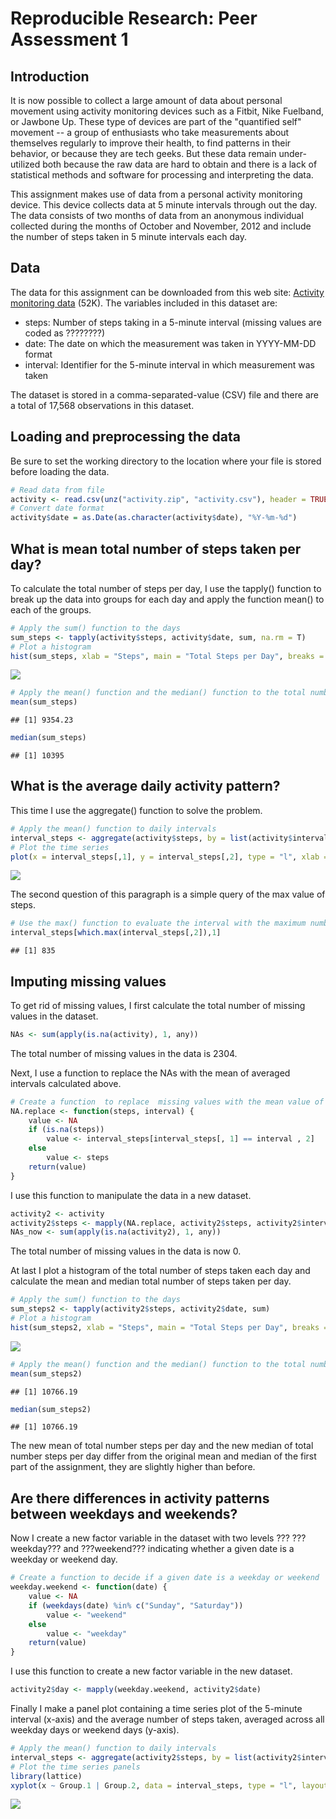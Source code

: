 # Reproducible Research: Peer Assessment 1


## Introduction
It is now possible to collect a large amount of data about personal movement using activity monitoring devices such as a Fitbit, Nike Fuelband, or Jawbone Up. These type of devices are part of the "quantified self" movement -- a group of enthusiasts who take measurements about themselves regularly to improve their health, to find patterns in their behavior, or because they are tech geeks. But these data remain under-utilized both because the raw data are hard to obtain and there is a lack of statistical methods and software for processing and interpreting the data.

This assignment makes use of data from a personal activity monitoring device. This device collects data at 5 minute intervals through out the day. The data consists of two months of data from an anonymous individual collected during the months of October and November, 2012 and include the number of steps taken in 5 minute intervals each day.  

## Data
The data for this assignment can be downloaded from this web site:
[Activity monitoring data](https://d396qusza40orc.cloudfront.net/repdata%2Fdata%2Factivity.zip) (52K).
The variables included in this dataset are:

- steps: Number of steps taking in a 5-minute interval (missing values are coded as ????????)
- date: The date on which the measurement was taken in YYYY-MM-DD format
- interval: Identifier for the 5-minute interval in which measurement was taken  

The dataset is stored in a comma-separated-value (CSV) file and there are a total of 17,568 observations in this dataset.


## Loading and preprocessing the data
Be sure to set the working directory to the location where your file is stored before loading the data. 

```r
# Read data from file
activity <- read.csv(unz("activity.zip", "activity.csv"), header = TRUE, sep = ",")
# Convert date format
activity$date = as.Date(as.character(activity$date), "%Y-%m-%d")
```


## What is mean total number of steps taken per day?
To calculate the total number of steps per day, I use the tapply() function to break up the data into groups for each day and apply the function mean() to each of the groups.

```r
# Apply the sum() function to the days 
sum_steps <- tapply(activity$steps, activity$date, sum, na.rm = T) 
# Plot a histogram
hist(sum_steps, xlab = "Steps", main = "Total Steps per Day", breaks = 10)
```

![](PA1_template_files/figure-html/unnamed-chunk-2-1.png) 

```r
# Apply the mean() function and the median() function to the total number of steps calculate above
mean(sum_steps)
```

```
## [1] 9354.23
```

```r
median(sum_steps)
```

```
## [1] 10395
```
  

## What is the average daily activity pattern?
This time I use the aggregate() function to solve the problem.

```r
# Apply the mean() function to daily intervals 
interval_steps <- aggregate(activity$steps, by = list(activity$interval), FUN = mean, na.rm = T) 
# Plot the time series
plot(x = interval_steps[,1], y = interval_steps[,2], type = "l", xlab = "Daily Intervals", ylab = "Mean of Steps", main = "Daily Activity Pattern")
```

![](PA1_template_files/figure-html/unnamed-chunk-3-1.png) 

The second question of this paragraph is a simple query of the max value of steps.

```r
# Use the max() function to evaluate the interval with the maximum number of steps 
interval_steps[which.max(interval_steps[,2]),1]
```

```
## [1] 835
```

## Imputing missing values
To get rid of missing values, I first calculate the total number of missing values in the dataset.

```r
NAs <- sum(apply(is.na(activity), 1, any))
```
The total number of missing values in the data is 2304.  

Next, I use a function to replace the NAs with the mean of averaged intervals calculated above.

```r
# Create a function  to replace  missing values with the mean value of its 5-minute interval
NA.replace <- function(steps, interval) {
    value <- NA
    if (is.na(steps)) 
        value <- interval_steps[interval_steps[, 1] == interval , 2]
    else
        value <- steps
    return(value)
}
```

I use this function to manipulate the data in a new dataset.

```r
activity2 <- activity
activity2$steps <- mapply(NA.replace, activity2$steps, activity2$interval)
NAs_now <- sum(apply(is.na(activity2), 1, any))
```
The total number of missing values in the data is now 0.  

At last I plot a histogram of the total number of steps taken each day and calculate the mean and median total number of steps taken per day. 

```r
# Apply the sum() function to the days 
sum_steps2 <- tapply(activity2$steps, activity2$date, sum) 
# Plot a histogram
hist(sum_steps2, xlab = "Steps", main = "Total Steps per Day", breaks = 10)
```

![](PA1_template_files/figure-html/unnamed-chunk-8-1.png) 

```r
# Apply the mean() function and the median() function to the total number of steps calculate above
mean(sum_steps2)
```

```
## [1] 10766.19
```

```r
median(sum_steps2)
```

```
## [1] 10766.19
```
The new mean of total number steps per day and the new median of total number steps per day differ from the original mean and median of the first part of the assignment, they are slightly higher than before.


## Are there differences in activity patterns between weekdays and weekends?
Now I create a new factor variable in the dataset with two levels ??? ???weekday??? and ???weekend??? indicating whether a given date is a weekday or weekend day.

```r
# Create a function to decide if a given date is a weekday or weekend
weekday.weekend <- function(date) {
    value <- NA
    if (weekdays(date) %in% c("Sunday", "Saturday")) 
        value <- "weekend"
    else
        value <- "weekday"
    return(value)
}
```

I use this function to create a new factor variable in the new dataset.

```r
activity2$day <- mapply(weekday.weekend, activity2$date)
```

Finally I make a panel plot containing a time series plot of the 5-minute interval (x-axis) and the average number of steps taken, averaged across all weekday days or weekend days (y-axis).

```r
# Apply the mean() function to daily intervals
interval_steps <- aggregate(activity2$steps, by = list(activity2$interval, activity2$day), FUN = mean)
# Plot the time series panels
library(lattice)
xyplot(x ~ Group.1 | Group.2, data = interval_steps, type = "l", layout = c(1, 2), xlab = "Interval", ylab = "Number of Steps")
```

![](PA1_template_files/figure-html/unnamed-chunk-11-1.png) 


